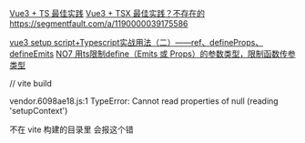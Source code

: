 
[Vue3 + TS 最佳实践](https://juejin.cn/post/7001897686567747598)
[Vue3 + TSX 最佳实践？不存在的](https://juejin.cn/post/7007731144418394149)
https://segmentfault.com/a/1190000039175586

[vue3 setup script+Typescript实战用法（二）——ref、defineProps、defineEmits](https://juejin.cn/post/7012814138145505287)
[NO7 用ts限制define（Emits 或 Props）的参数类型，限制函数传参类型](https://juejin.cn/post/7011053597307699231)

// vite build 

vendor.6098ae18.js:1 TypeError: Cannot read properties of null (reading 'setupContext')

不在 vite 构建的目录里 会报这个错